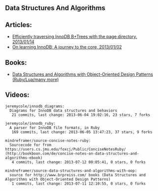## Data Structures And Algorithms

## Articles:
  - [Efficiently traversing InnoDB B+Trees with the page directory, 2013/01/14](http://blog.jcole.us/2013/01/14/efficiently-traversing-innodb-btrees-with-the-page-directory/)
  - [On learning InnoDB: A journey to the core, 2013/01/02](http://blog.jcole.us/2013/01/02/on-learning-innodb-a-journey-to-the-core/)

## Books:
  - [Data Structures and Algorithms with Object-Oriented Design Patterns (Ruby/Lua/many more)](http://www.brpreiss.com/books/opus8/)


## Videos:


<!-- PROJECTS_LIST_START -->
    jeremycole/innodb_diagrams:
      Diagrams for InnoDB data structures and behaviors
       21 commits, last change: 2013-06-04 19:02:16, 23 stars, 7 forks

    jeremycole/innodb_ruby:
      A parser for InnoDB file formats, in Ruby
       169 commits, last change: 2013-06-05 13:47:23, 37 stars, 9 forks

    mindreframer/source-concise-notes-ruby:
      Sourcecode for from https://users.cs.jmu.edu/foxcj/Public/ConciseNotesRuby/ (http://bookboon.com/de/concise-notes-on-data-structures-and-algorithms-ebook)
       4 commits, last change: 2013-07-12 00:05:41, 0 stars, 0 forks

    mindreframer/source-data-structures-and-algorithms-with-oop:
      source for http://www.brpreiss.com/ books (Data Structures and Algorithms with Object-Oriented Design Patterns)
       1 commits, last change: 2013-07-11 12:10:55, 0 stars, 0 forks
<!-- PROJECTS_LIST_END -->
